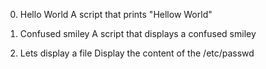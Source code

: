 0. Hello World
A script that prints "Hellow World"

1. Confused smiley
A script that displays a confused smiley 

2. Lets display a file 
Display the content of the /etc/passwd
